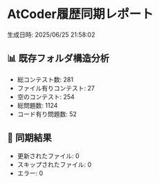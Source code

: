 # AtCoder履歴同期レポート
生成日時: 2025/06/25 21:58:02

## 📊 既存フォルダ構造分析
- 総コンテスト数: 281
- ファイル有りコンテスト: 27
- 空のコンテスト: 254
- 総問題数: 1124
- コード有り問題数: 52

## 🔄 同期結果
- 更新されたファイル: 0
- スキップされたファイル: 0
- エラー: 0
